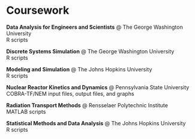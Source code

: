 # Coursework

**Data Analysis for Engineers and Scientists** @ The George Washington University  
R scripts

**Discrete Systems Simulation** @ The George Washington University  
R scripts

**Modeling and Simulation** @ The Johns Hopkins University  
R scripts

**Nuclear Reactor Kinetics and Dynamics** @ Pennsylvania State University  
COBRA-TF/NEM input files, output files, and graphs

**Radiation Transport Methods** @ Rensselaer Polytechnic Institute  
MATLAB scripts

**Statistical Methods and Data Analysis** @ The Johns Hopkins University  
R scripts
